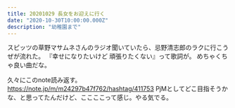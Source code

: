 ```yaml
---
title: 20201029 長女をお迎えに行く
date: "2020-10-30T10:00:00.000Z"
description: "幼稚園まで"
---
```


スピッツの草野マサムネさんのラジオ聞いていたら、忌野清志郎のラクに行こうぜが流れた。
『幸せになりたいけど 頑張りたくない』って歌詞が。
めちゃくちゃ良い曲だな。

久々にこのnote読み返す。  
https://note.jp/m/m24297b47f762/hashtag/411753
PjMとしてどこ目指そうかな、と思ってたんだけど、ここここって感じ。やる気でる。